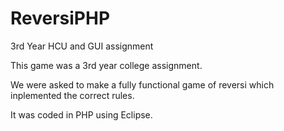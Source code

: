 # ReversiPHP
3rd Year HCU and GUI assignment

This game was a 3rd year college assignment.

We were asked to make a fully functional game of reversi which inplemented the correct rules.

It was coded in PHP using Eclipse.
